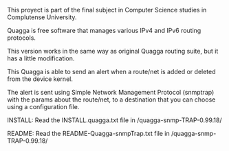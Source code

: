 This proyect is part of the final subject in Computer Science studies in Complutense University.

Quagga is free software that manages various IPv4 and IPv6 routing protocols.

This version works in the same way as original Quagga routing suite, but it has a little modification.

This Quagga is able to send an alert when a route/net is added or deleted from the device kernel.

The alert is sent using Simple Network Management Protocol (snmptrap) with the params about the route/net, to a destination that you can choose using a configuration file.

INSTALL:
Read the INSTALL.quagga.txt file in /quagga-snmp-TRAP-0.99.18/

README:
Read the README-Quagga-snmpTrap.txt file in /quagga-snmp-TRAP-0.99.18/
